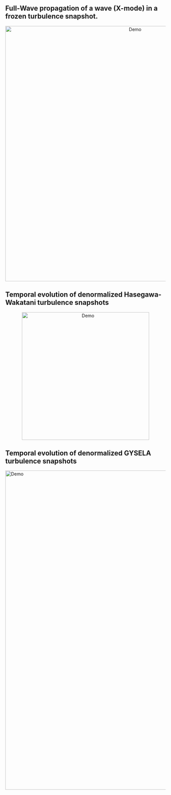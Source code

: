 ## **Full-Wave propagation of a wave (X-mode) in a frozen turbulence snapshot.**
<p align="center">
   <img src="Wave_propagation.gif" alt="Demo" width="800"/>
</p>


## **Temporal evolution of denormalized Hasegawa-Wakatani turbulence snapshots**
<p align="center">
   <img src="animation_TOKAM2D_g=0_X.gif" alt="Demo" width="400"/>
</p>

## **Temporal evolution of denormalized GYSELA turbulence snapshots**
<img src="animation_gys_TKE_SCE_00375.gif" alt="Demo" width="1000"/>

